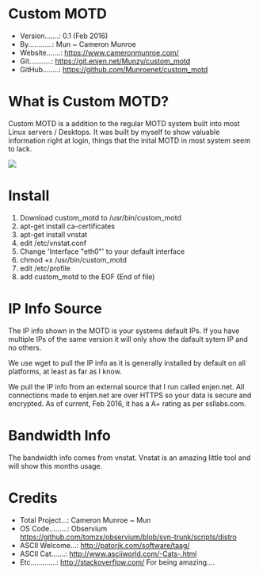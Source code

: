 # Custom MOTD
  - Version.......: 0.1 (Feb 2016)
  - By............: Mun ~ Cameron Munroe
  - Website.......: https://www.cameronmunroe.com/
  - Git...........: https://git.enjen.net/Munzy/custom_motd
  - GitHub........: https://github.com/Munroenet/custom_motd

# What is Custom MOTD?
Custom MOTD is a addition to the regular MOTD system built into most Linux servers / Desktops. It was built by myself to show valuable information right at login, things that the inital MOTD in most system seem to lack. 

![](https://www.cameronmunroe.com/u/2016-02-14_23-31-48.png)

# Install

1. Download custom_motd to /usr/bin/custom_motd
2. apt-get install ca-certificates
3. apt-get install vnstat
4. edit /etc/vnstat.conf
5. Change 'Interface "eth0"' to your default interface
6. chmod +x /usr/bin/custom_motd
7. edit /etc/profile
8. add custom_motd to the EOF (End of file)

# IP Info Source

The IP info shown in the MOTD is your systems default IPs. If you have multiple IPs of the same version it will only show the dafault sytem IP and no others. 

We use wget to pull the IP info as it is generally installed by default on all platforms, at least as far as I know. 

We pull the IP info from an external source that I run called enjen.net. All connections made to enjen.net are over HTTPS so your data is secure and encrypted. As of current, Feb 2016, it has a A+ rating as per ssllabs.com. 

# Bandwidth Info

The bandwidth info comes from vnstat. Vnstat is an amazing little tool and will show this months usage. 

# Credits
  - Total Project...: Cameron Munroe ~ Mun
  - OS Code.........: Observium https://github.com/tomzx/observium/blob/svn-trunk/scripts/distro
  - ASCII Welcome...: http://patorjk.com/software/taag/
  - ASCII Cat.......: http://www.asciiworld.com/-Cats-.html
  - Etc.............: http://stackoverflow.com/ For being amazing....